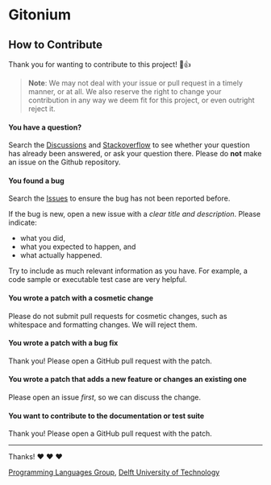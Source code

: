 <!--
!! THIS FILE WAS GENERATED USING repoman !!
Modify `repo.yaml` instead and use `repoman` to update this file
See: https://github.com/metaborg/metaborg-gradle/
-->

# Gitonium

## How to Contribute
Thank you for wanting to contribute to this project! :tada::+1:

> **Note**:
> We may not deal with your issue or pull request in a timely manner, or at all.
> We also reserve the right to change your contribution in any way we deem fit
> for this project, or even outright reject it.

#### **You have a question?**
Search the [Discussions][1] and [Stackoverflow][3] to see whether your question
has already been answered, or ask your question there.
Please do **not** make an issue on the Github repository.


#### **You found a bug**
Search the [Issues][2] to ensure the bug has not been reported before.

If the bug is new, open a new issue with a _clear title and description_.
Please indicate:
- what you did,
- what you expected to happen, and
- what actually happened.

Try to include as much relevant information as you have.
For example, a code sample or executable test case are very helpful.


#### **You wrote a patch with a cosmetic change**
Please do not submit pull requests for cosmetic changes,
such as whitespace and formatting changes.
We will reject them.


#### **You wrote a patch with a bug fix**
Thank you! Please open a GitHub pull request with the patch.


#### **You wrote a patch that adds a new feature or changes an existing one**
Please open an issue _first_, so we can discuss the change.


#### **You want to contribute to the documentation or test suite**
Thank you! Please open a GitHub pull request with the patch.

---

Thanks! :heart: :heart: :heart:

[Programming Languages Group](https://pl.ewi.tudelft.nl/), [Delft University of Technology](https://www.tudelft.nl/)

[1]: https://github.com/metaborg/gitonium/discussions
[2]: https://github.com/metaborg/gitonium/issues
[3]: https://stackoverflow.com/
